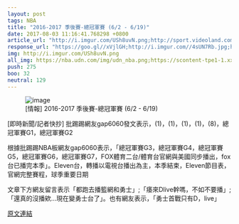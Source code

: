 ```yaml
---
layout: post
tags: NBA
title: "2016-2017 季後賽-總冠軍賽 (6/2 - 6/19)"
date: 2017-08-03 11:16:41.768298 +0800
article_url: "http://i.imgur.com/USh8uvN.png;http://sport.videoland.com.tw/event/20161001;http://tw.global.nba.com/schedule/broadcaster;http://sport.videoland.com.tw/chn/jc.asp;http://www.facebook.com/vlsports?fref=ts;http://www.foxsportsasia.com/zhtw;http://www.elta.tv/hd/program.php;http://www.elevensports.tw/guide;http://www.nba.com/gameline;http://www.nba.com/news/keydates/index.html"
response_url: "https://goo.gl//xVjlGH;http://i.imgur.com//4sUN7Rb.jpg;https://goo.gl//cmldLg;https://www.youtube.com//watch//v//TNX_xDGJikY;https://goo.gl//cmldLg//YouTube;https://www.youtube.com//watch//v//FIEX_WfbFUY;http://i.imgur.com//GZkliMP.jpg"
img: http://i.imgur.com/USh8uvN.png
all_img: https://nba.udn.com/img/udn_nba.png;https://scontent-tpe1-1.xx.fbcdn.net/v/t1.0-1/p200x200/17353597_1224513307604494_6346888284348939965_n.jpg?oh=cf6efcf9333e007d8b6669da1ba0313f&oe=59ECF214;http://www.elta.tv/images/fb_eltatv_100x100.jpg;https://neulionms-a.akamaihd.net/nba/player/v7/nba/images/nbatvlogo.jpg;https://applealmond.com/wp-content/uploads/2017/06/nba_game.png;http://i.imgur.com//4sUN7Rb.jpg;https://applealmond.com/wp-content/uploads/2017/06/nba_game.png;http://i.imgur.com//GZkliMP.jpg
push: 275
boo: 32
neutral: 129
---
```


<figure>
<img src="http://i.imgur.com/USh8uvN.png" alt="image">
<figcaption>
[情報] 2016-2017 季後賽-總冠軍賽 (6/2 - 6/19)
</figcaption>
</figure>



[即時新聞/記者快抄] 批踢踢網友gap6060發文表示，(1)，(1)，(1)，(1)，(8)，總冠軍賽G1，總冠軍賽G2

根據批踢踢NBA板網友gap6060表示，「總冠軍賽G3，總冠軍賽G4，總冠軍賽G5，總冠軍賽G6，總冠軍賽G7，FOX體育二台/體育台官網與美國同步播出，fox台已播完本季」。Eleven台，轉播以電視台播出為主，本季結束，Eleven節目表，官網完整賽程，球季重要日期

文章下方網友留言表示「都跑去播籃網和勇士」;「痿來Dlive幹嗎，不如不要播」; 「還真的沒播欸...現在變勇士台了」。也有網友表示，「勇士首戰只有D，live」

<a href = "https://www.ptt.cc/bbs/NBA/M.1486126665.A.D3C.html">原文連結</a>

